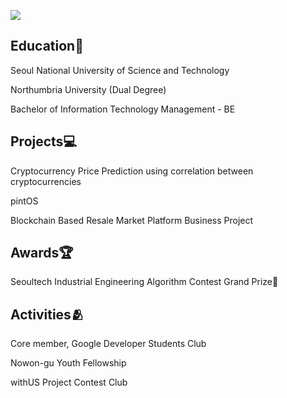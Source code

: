<a href="https://velog.io/@hyunwestpark" target="_blank"><img src="https://img.shields.io/badge/Velog-#20C997?style=flat-square&logo=Velog&logoColor=white"/></a>

## Education🏫
Seoul National University of Science and Technology

Northumbria University (Dual Degree)

Bachelor of Information Technology Management - BE

## Projects💻
Cryptocurrency Price Prediction using correlation between cryptocurrencies

pintOS

Blockchain Based Resale Market Platform Business Project

## Awards🏆
Seoultech Industrial Engineering Algorithm Contest Grand Prize🥇

## Activities🫂
Core member, Google Developer Students Club

Nowon-gu Youth Fellowship

withUS Project Contest Club


<!--
**hyunwestpark/hyunwestpark** is a ✨ _special_ ✨ repository because its `README.md` (this file) appears on your GitHub profile.

Here are some ideas to get you started:

- 🔭 I’m currently working on ...
- 🌱 I’m currently learning ...
- 👯 I’m looking to collaborate on ...
- 🤔 I’m looking for help with ...
- 💬 Ask me about ...
- 📫 How to reach me: ...
- 😄 Pronouns: ...
- ⚡ Fun fact: ...
-->
